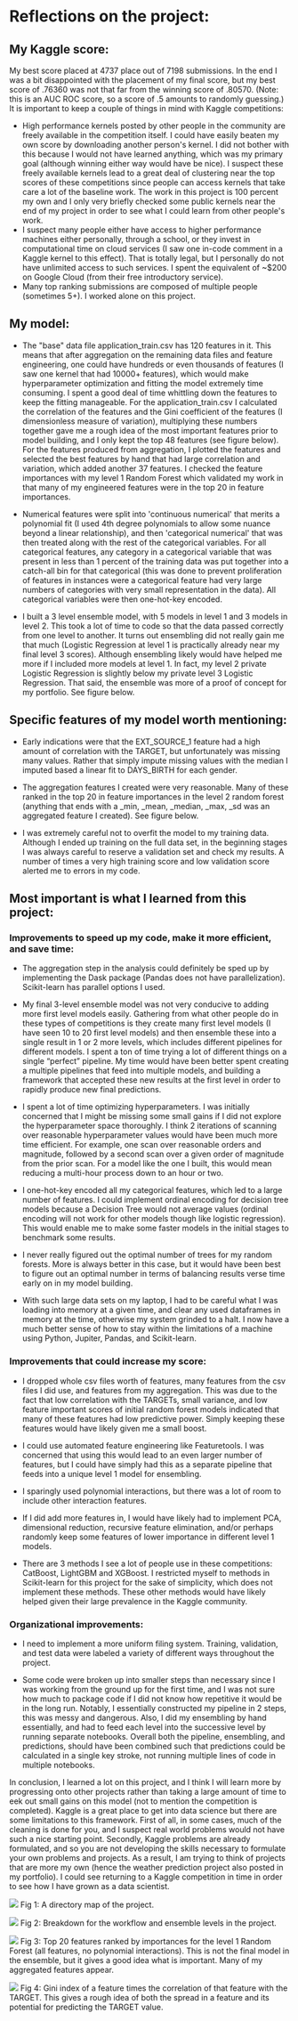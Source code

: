 
# Reflections on the project:

## My Kaggle score:
My best score placed at 4737 place out of 7198 submissions. In the end I was a bit disappointed with the placement of my final score, but my best score of .76360 was not that far from the winning score of .80570. (Note: this is an AUC ROC score, so a score of .5 amounts to randomly guessing.) It is important to keep a couple of things in mind with Kaggle competitions: 

- High performance kernels posted by other people in the community are freely available in the competition itself. I could have easily beaten my own score by downloading another person's kernel. I did not bother with this because I would not have learned anything, which was my primary goal (although winning either way would have be nice). I suspect these freely available kernels lead to a great deal of clustering near the top scores of these competitions since people can access kernels that take care a lot of the baseline work. The work in this project is 100 percent my own and I only very briefly checked some public kernels near the end of my project in order to see what I could learn from other people's work.
- I suspect many people either have access to higher performance machines either personally, through a school, or they invest in computational time on cloud services (I saw one in-code comment in a Kaggle kernel to this effect). That is totally legal, but I personally do not have unlimited access to such services. I spent the equivalent of ~$200 on Google Cloud (from their free introductory service). 
- Many top ranking submissions are composed of multiple people (sometimes 5+). I worked alone on this project. 

## My model:

- The "base" data file application_train.csv has 120 features in it. This means that after aggregation on the remaining data files and feature engineering, one could have hundreds or even thousands of features (I saw one kernel that had 10000+ features), which would make hyperparameter optimization and fitting the model extremely time consuming. I spent a good deal of time whittling down the features to keep the fitting manageable. For the application_train.csv I calculated the correlation of the features and the Gini coefficient of the features (I dimensionless measure of variation), multiplying these numbers together gave me a rough idea of the most important features prior to model building, and I only kept the top 48 features (see figure below). For the features produced from aggregation, I plotted the features and selected the best features by hand that had large correlation and variation, which added another 37 features. I checked the feature importances with my level 1 Random Forest which validated my work in that many of my engineered features were in the top 20 in feature importances.

- Numerical features were split into 'continuous numerical' that merits a polynomial fit (I used 4th degree polynomials to allow some nuance beyond a linear relationship), and then 'categorical numerical' that was then treated along with the rest of the categorical variables. For all categorical features, any category in a categorical variable that was present in less than 1 percent of the training data was put together into a catch-all bin for that categorical (this was done to prevent proliferation of features in instances were a categorical feature had very large numbers of categories with very small representation in the data). All categorical variables were then one-hot-key encoded.

- I built a 3 level ensemble model, with 5 models in level 1 and 3 models in level 2. This took a lot of time to code so that the data passed correctly  from one level to another. It turns out ensembling did not really gain me that much (Logistic Regression at level 1 is practically already near my final level 3 scores). Although ensembling likely would have helped me more if I included more models at level 1. In fact, my level 2 private Logistic Regression is slightly below my private level 3 Logistic Regression. That said, the ensemble was more of a proof of concept for my portfolio. See figure below.


## Specific features of my model worth mentioning:

- Early indications were that the EXT_SOURCE_1 feature had a high amount of correlation with the TARGET, but unfortunately was missing many values. Rather that simply impute missing values with the median I imputed based a linear fit to DAYS_BIRTH for each gender. 

- The aggregation features I created were very reasonable. Many of these ranked in the top 20 in feature importances in the level 2 random forest (anything that ends with a _min, _mean, _median, _max, _sd was an aggregated feature I created). See figure below.

- I was extremely careful not to overfit the model to my training data. Although I ended up training on the full data set, in the beginning stages I was always careful to reserve a validation set and check my results. A number of times a very high training score and low validation score alerted me to errors in my code. 


## Most important is what I learned from this project:


### Improvements to speed up my code, make it more efficient, and save time:

- The aggregation step in the analysis could definitely be sped up by implementing the Dask package (Pandas does not have parallelization). Scikit-learn has parallel options I used. 

- My final 3-level ensemble model was not very conducive to adding more first level models easily. Gathering from what other people do in these types of competitions is they create many first level models (I have seen 10 to 20 first level models) and then ensemble these into a single result in 1 or 2 more levels, which includes different pipelines for different models. I spent a ton of time trying a lot of different things on a single “perfect” pipeline. My time would have been better spent creating a multiple pipelines that feed into multiple models, and building a framework that accepted these new results at the first level in order to rapidly produce new final predictions. 

- I spent a lot of time optimizing hyperparameters. I was initially concerned that I might be missing some small gains if I did not explore the hyperparameter space thoroughly. I think 2 iterations of scanning over reasonable hyperparameter values would have been much more time efficient. For example, one scan over reasonable orders and magnitude, followed by a second scan over a given order of magnitude from the prior scan. For a model like the one I built, this would mean reducing a multi-hour process down to an hour or two. 

- I one-hot-key encoded all my categorical features, which led to a large number of features. I could implement ordinal encoding for decision tree models because a Decision Tree would not average values (ordinal encoding will not work for other models though like logistic regression). This would enable me to make some faster models in the initial stages to benchmark some results.

- I never really figured out the optimal number of trees for my random forests. More is always better in this case, but it would have been best to figure out an optimal number in terms of balancing results verse time early on in my model building.

- With such large data sets on my laptop, I had to be careful what I was loading into memory at a given time, and clear any used dataframes in memory at the time, otherwise my system grinded to a halt. I now have a much better sense of how to stay within the limitations of a machine using Python, Jupiter, Pandas, and Scikit-learn. 


### Improvements that could increase my score:

- I dropped whole csv files worth of features, many features from the csv files I did use, and features from my aggregation. This was due to the fact that low correlation with the TARGETs, small variance, and low feature important scores of initial random forest models indicated that many of these features had low predictive power. Simply keeping these features would have likely given me a small boost.

- I could use automated feature engineering like Featuretools. I was concerned that using this would lead to an even larger number of features, but I could have simply had this as a separate pipeline that feeds into a unique level 1 model for ensembling.

- I sparingly used polynomial interactions, but there was a lot of room to include other interaction features. 

- If I did add more features in, I would have likely had to implement PCA, dimensional reduction, recursive feature elimination, and/or perhaps randomly keep some features of lower importance in different level 1 models. 

- There are 3 methods I see a lot of people use in these competitions: CatBoost, LightGBM and XGBoost. I restricted myself to methods in Scikit-learn for this project for the sake of simplicity, which does not implement these methods. These other methods would have likely helped given their large prevalence in the Kaggle community.


### Organizational improvements:

- I need to implement a more uniform filing system. Training, validation, and test data were labeled a variety of different ways throughout the project. 

- Some code were broken up into smaller steps than necessary since I was working from the ground up for the first time, and I was not sure how much to package code if I did not know how repetitive it would be in the long run. Notably, I essentially constructed my pipeline in 2 steps, this was messy and dangerous. Also, I did my ensembling by hand essentially, and had to feed each level into the successive level by running separate notebooks. Overall both the pipeline, ensembling, and predictions, should have been combined such that predictions could be calculated in a single key stroke, not running multiple lines of code in multiple notebooks. 

In conclusion, I learned a lot on this project, and I think I will learn more by progressing onto other projects rather than taking a large amount of time to eek out small gains on this model (not to mention the competition is completed). Kaggle is a great place to get into data science but there are some limitations to this framework. First of all, in some cases, much of the cleaning is done for you, and I suspect real world problems would not have such a nice starting point. Secondly, Kaggle problems are already formulated, and so you are not developing the skills necessary to formulate your own problems and projects. As a result, I am trying to think of projects that are more my own (hence the weather prediction project also posted in my portfolio). I could see returning to a Kaggle competition in time in order to see how I have grown as a data scientist.


![](directory.png)
Fig 1: A directory map of the project.

![](model_levels.png)
Fig 2: Breakdown for the workflow and ensemble levels in the project.


![](feat_imports.png)
Fig 3: Top 20 features ranked by importances for the level 1 Random Forest (all features, no polynomial interactions). This is not the final model in the ensemble, but it gives a good idea what is important. Many of my aggregated features appear. 

![](gini_times_corr.png)
Fig 4: Gini index of a feature times the correlation of that feature with the TARGET. This gives a rough idea of both the spread in a feature and its potential for predicting the TARGET value.


